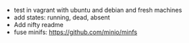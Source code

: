 - test in vagrant with ubuntu and debian and fresh machines
- add states: running, dead, absent
- Add nifty readme
- fuse minifs: https://github.com/minio/minfs
